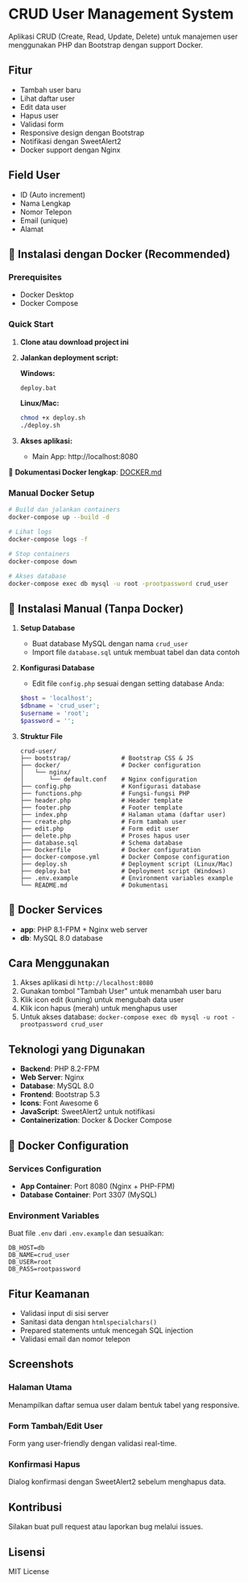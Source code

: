 # CRUD User Management System

Aplikasi CRUD (Create, Read, Update, Delete) untuk manajemen user menggunakan PHP dan Bootstrap dengan support Docker.

## Fitur
- Tambah user baru
- Lihat daftar user
- Edit data user
- Hapus user
- Validasi form
- Responsive design dengan Bootstrap
- Notifikasi dengan SweetAlert2
- Docker support dengan Nginx

## Field User
- ID (Auto increment)
- Nama Lengkap
- Nomor Telepon
- Email (unique)
- Alamat

## 🐳 Instalasi dengan Docker (Recommended)

### Prerequisites
- Docker Desktop
- Docker Compose

### Quick Start
1. **Clone atau download project ini**
2. **Jalankan deployment script:**
   
   **Windows:**
   ```cmd
   deploy.bat
   ```
   
   **Linux/Mac:**
   ```bash
   chmod +x deploy.sh
   ./deploy.sh
   ```

3. **Akses aplikasi:**
   - Main App: http://localhost:8080

📖 **Dokumentasi Docker lengkap**: [DOCKER.md](DOCKER.md)

### Manual Docker Setup
```bash
# Build dan jalankan containers
docker-compose up --build -d

# Lihat logs
docker-compose logs -f

# Stop containers
docker-compose down

# Akses database
docker-compose exec db mysql -u root -prootpassword crud_user
```

## 📝 Instalasi Manual (Tanpa Docker)

1. **Setup Database**
   - Buat database MySQL dengan nama `crud_user`
   - Import file `database.sql` untuk membuat tabel dan data contoh

2. **Konfigurasi Database**
   - Edit file `config.php` sesuai dengan setting database Anda:
   ```php
   $host = 'localhost';
   $dbname = 'crud_user';
   $username = 'root';
   $password = '';
   ```

3. **Struktur File**
   ```
   crud-user/
   ├── bootstrap/              # Bootstrap CSS & JS
   ├── docker/                 # Docker configuration
   │   └── nginx/
   │       └── default.conf    # Nginx configuration
   ├── config.php              # Konfigurasi database
   ├── functions.php           # Fungsi-fungsi PHP
   ├── header.php              # Header template
   ├── footer.php              # Footer template
   ├── index.php               # Halaman utama (daftar user)
   ├── create.php              # Form tambah user
   ├── edit.php                # Form edit user
   ├── delete.php              # Proses hapus user
   ├── database.sql            # Schema database
   ├── Dockerfile              # Docker configuration
   ├── docker-compose.yml      # Docker Compose configuration
   ├── deploy.sh               # Deployment script (Linux/Mac)
   ├── deploy.bat              # Deployment script (Windows)
   ├── .env.example            # Environment variables example
   └── README.md               # Dokumentasi
   ```

## 🐳 Docker Services

- **app**: PHP 8.1-FPM + Nginx web server
- **db**: MySQL 8.0 database

## Cara Menggunakan

1. Akses aplikasi di `http://localhost:8080`
2. Gunakan tombol "Tambah User" untuk menambah user baru
3. Klik icon edit (kuning) untuk mengubah data user
4. Klik icon hapus (merah) untuk menghapus user
5. Untuk akses database: `docker-compose exec db mysql -u root -prootpassword crud_user`

## Teknologi yang Digunakan

- **Backend**: PHP 8.2-FPM
- **Web Server**: Nginx
- **Database**: MySQL 8.0
- **Frontend**: Bootstrap 5.3
- **Icons**: Font Awesome 6
- **JavaScript**: SweetAlert2 untuk notifikasi
- **Containerization**: Docker & Docker Compose

## 🔧 Docker Configuration

### Services Configuration
- **App Container**: Port 8080 (Nginx + PHP-FPM)
- **Database Container**: Port 3307 (MySQL)

### Environment Variables
Buat file `.env` dari `.env.example` dan sesuaikan:
```env
DB_HOST=db
DB_NAME=crud_user
DB_USER=root
DB_PASS=rootpassword
```

## Fitur Keamanan

- Validasi input di sisi server
- Sanitasi data dengan `htmlspecialchars()`
- Prepared statements untuk mencegah SQL injection
- Validasi email dan nomor telepon

## Screenshots

### Halaman Utama
Menampilkan daftar semua user dalam bentuk tabel yang responsive.

### Form Tambah/Edit User
Form yang user-friendly dengan validasi real-time.

### Konfirmasi Hapus
Dialog konfirmasi dengan SweetAlert2 sebelum menghapus data.

## Kontribusi

Silakan buat pull request atau laporkan bug melalui issues.

## Lisensi

MIT License
